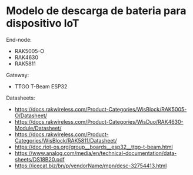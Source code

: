 # Modelo de descarga de bateria para dispositivo IoT

End-node:
- RAK5005-O
- RAK4630
- RAK5811

Gateway:
- TTGO T-Beam ESP32

Datasheets:
- https://docs.rakwireless.com/Product-Categories/WisBlock/RAK5005-O/Datasheet/
- https://docs.rakwireless.com/Product-Categories/WisDuo/RAK4630-Module/Datasheet/
- https://docs.rakwireless.com/Product-Categories/WisBlock/RAK5811/Datasheet/
- https://doc.riot-os.org/group__boards__esp32__ttgo-t-beam.html
- https://www.analog.com/media/en/technical-documentation/data-sheets/DS18B20.pdf
- https://icecat.biz/bn/p/vendorName/mpn/desc-32754413.html  
